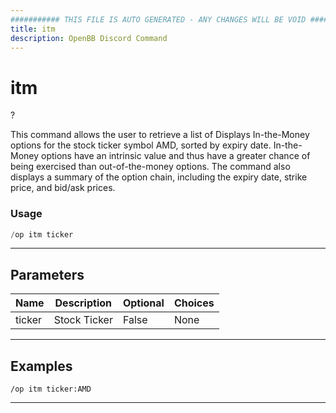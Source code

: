 ```yaml
---
########### THIS FILE IS AUTO GENERATED - ANY CHANGES WILL BE VOID ###########
title: itm
description: OpenBB Discord Command
---
```


# itm

?

This command allows the user to retrieve a list of Displays In-the-Money options for the stock ticker symbol AMD, sorted by expiry date. In-the-Money options have an intrinsic value and thus have a greater chance of being exercised than out-of-the-money options. The command also displays a summary of the option chain, including the expiry date, strike price, and bid/ask prices.

### Usage

```python wordwrap
/op itm ticker
```

---

## Parameters

| Name | Description | Optional | Choices |
| ---- | ----------- | -------- | ------- |
| ticker | Stock Ticker | False | None |


---

## Examples

```
/op itm ticker:AMD
```

---
